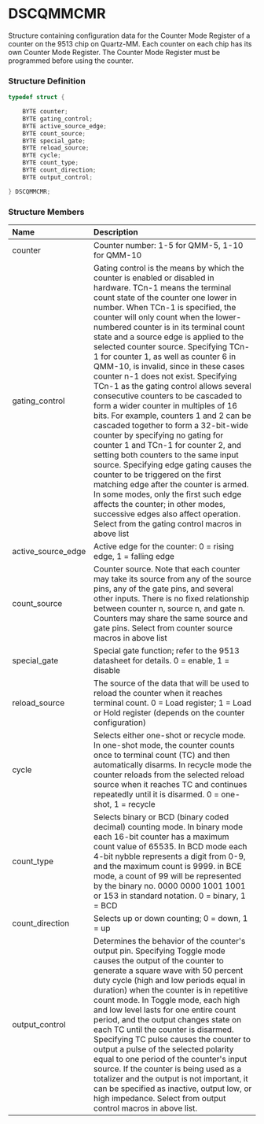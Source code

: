 # DSCQMMCMR

Structure containing configuration data for the Counter Mode Register of a counter on the 9513 chip on Quartz-MM. Each counter on each chip has its own Counter Mode Register. The Counter Mode Register must be programmed before using the counter.

### Structure Definition

```c
typedef struct {

    BYTE counter;
    BYTE gating_control;
    BYTE active_source_edge;
    BYTE count_source;
    BYTE special_gate;
    BYTE reload_source;
    BYTE cycle;
    BYTE count_type;
    BYTE count_direction;
    BYTE output_control;

} DSCQMMCMR;
```

### Structure Members

| Name | Description |
| :--- | :--- |
| counter | Counter number: 1-5 for QMM-5, 1-10 for QMM-10 |
| gating\_control | Gating control is the means by which the counter is enabled or disabled in hardware. TCn-1 means the terminal count state of the counter one lower in number. When TCn-1 is specified, the counter will only count when the lower-numbered counter is in its terminal count state and a source edge is applied to the selected counter source. Specifying TCn-1 for counter 1, as well as counter 6 in QMM-10, is invalid, since in these cases counter n-1 does not exist. Specifying TCn-1 as the gating control allows several consecutive counters to be cascaded to form a wider counter in multiples of 16 bits. For example, counters 1 and 2 can be cascaded together to form a 32-bit-wide counter by specifying no gating for counter 1 and TCn-1 for counter 2, and setting both counters to the same input source. Specifying edge gating causes the counter to be triggered on the first matching edge after the counter is armed. In some modes, only the first such edge affects the counter; in other modes, successive edges also affect operation. Select from the gating control macros in above list |
| active\_source\_edge | Active edge for the counter: 0 = rising edge, 1 = falling edge |
| count\_source | Counter source. Note that each counter may take its source from any of the source pins, any of the gate pins, and several other inputs. There is no fixed relationship between counter n, source n, and gate n. Counters may share the same source and gate pins. Select from counter source macros in above list |
| special\_gate | Special gate function; refer to the 9513 datasheet for details. 0 = enable, 1 = disable |
| reload\_source | The source of the data that will be used to reload the counter when it reaches terminal count. 0 = Load register; 1 = Load or Hold register \(depends on the counter configuration\) |
| cycle | Selects either one-shot or recycle mode. In one-shot mode, the counter counts once to terminal count \(TC\) and then automatically disarms. In recycle mode the counter reloads from the selected reload source when it reaches TC and continues repeatedly until it is disarmed. 0 = one-shot, 1 = recycle |
| count\_type | Selects binary or BCD \(binary coded decimal\) counting mode. In binary mode each 16-bit counter has a maximum count value of 65535. In BCD mode each 4-bit nybble represents a digit from 0-9, and the maximum count is 9999. in BCE mode, a count of 99 will be represented by the binary no. 0000 0000 1001 1001 or 153 in standard notation. 0 = binary, 1 = BCD |
| count\_direction | Selects up or down counting; 0 = down, 1 = up |
| output\_control | Determines the behavior of the counter's output pin. Specifying Toggle mode causes the output of the counter to generate a square wave with 50 percent duty cycle \(high and low periods equal in duration\) when the counter is in repetitive count mode. In Toggle mode, each high and low level lasts for one entire count period, and the output changes state on each TC until the counter is disarmed. Specifying TC pulse causes the counter to output a pulse of the selected polarity equal to one period of the counter's input source. If the counter is being used as a totalizer and the output is not important, it can be specified as inactive, output low, or high impedance. Select from output control macros in above list. |

